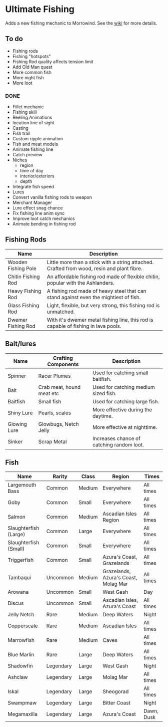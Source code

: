 # Ultimate Fishing
Adds a new fishing mechanic to Morrowind. See the [wiki](https://github.com/jhaakma/fishing/wiki) for more details. 

## To do
- Fishing rods
- Fishing "hotspots"
- Fishing Rod quality affects tension limit
- Add Old Man quest
- More common fish
- More night fish
- More loot

### DONE
- Fillet mechanic
- Fishing skill
- Reeling Animations
- location line of sight
- Casting
- Fish trail
- Custom ripple animation
- Fish and meat models
- Animate fishing line
- Catch preview
- Niches 
  - region
  - time of day
  - interior/exteriors
  - depth
- Integrate fish speed
- Lures
- Convert vanilla fishing rods to weapon
- Merchant Manager
- Lure effect snag chance
- Fix fishing line anim sync
- Improve loot catch mechanics
- Animate bending in fishing rod

## Fishing Rods
| Name                 | Description                                                                                                  |
| -------------------- | ------------------------------------------------------------------------------------------------------------ |
| Wooden Fishing Pole  | Little more than a stick with a string attached. Crafted from wood, resin and plant fibre.                   |
| Chitin Fishing Rod   | An affordable fishing rod made of flexible chitin, popular with the Ashlanders.                              |
| Heavy Fishing Rod    | A fishing rod made of heavy steel that can stand against even the mightiest of fish.                         |
| Glass Fishing Rod    | Light, flexible, but very strong, this fishing rod is unmatched.                                             |
| Dwemer Fishing Rod   | With it's dwemer metal fishing line, this rod is capable of fishing in lava pools.                           |

## Bait/lures
| Name            | Crafting Components  | Description                                                                                                     |
| --------------  | -------------------- | --------------------------------------------------------------------------------------------------------------- |
| Spinner | Racer Plumes | Used for catching small baitfish. |
| Bait | Crab meat, hound meat etc | Used for catching medium sized fish. |
| Baitfish | Small fish | Used for catching large fish. |
| Shiny Lure | Pearls, scales | More effective during the daytime. |
| Glowing Lure | Glowbugs, Netch Jelly | More effective at nighttime. |
| Sinker | Scrap Metal | Increases chance of catching random loot. |

## Fish
| Name         | Rarity      | Class   | Region                   | Times             |
|--------------|-------------|---------|--------------------------|-------------------|
| Largemouth Bass      | Common  | Medium  | Everywhere               | All times          |
| Goby        | Common  | Small    | Everywhere               | All times          |
| Salmon      | Common  | Medium  | Ascadian Isles Region | All times          |
| Slaughterfish (Large)   | Common  | Large    | Everywhere               | All times          |
| Slaughterfish (Small)   | Common  | Small    | Everywhere               | All times          |
| Triggerfish  | Common  | Small    | Azura's Coast, Grazelands | All times          |
| Tambaqui    | Uncommon    | Medium  | Grazelands, Azura's Coast, Molag Mar | All times          |
| Arowana     | Uncommon    | Small    | West Gash                  | Day                |
| Discus      | Uncommon    | Small    | Ascadian Isles, Azura's Coast | All times          |
| Jelly Netch  | Rare        | Medium  | Deep Waters                | Night              |
| Copperscale  | Rare        | Medium  | Ascadian Isles             | All times          |
| Marrowfish   | Rare        | Medium  | Caves                      | All times          |
| Blue Marlin  | Rare        | Large    | Deep Waters                | All times          |
| Shadowfin    | Legendary   | Large    | West Gash                  | Night              |
| Ashclaw      | Legendary   | Large    | Molag Mar                  | All times          |
| Iskal        | Legendary   | Large    | Sheogorad                  | All times          |
| Swampmaw     | Legendary   | Large    | Bitter Coast               | Night              |
| Megamaxilla  | Legendary   | Large    | Azura's Coast              | Dawn, Dusk   |

